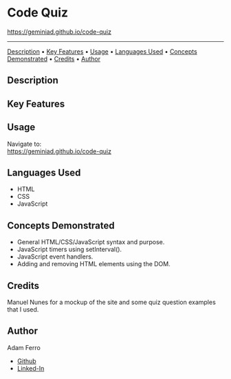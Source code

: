 # Code Quiz

<https://geminiad.github.io/code-quiz>

------------------------------------------------------

<a href="#description">Description</a> •
<a href="#key-features">Key Features</a> •
<a href="#usage">Usage</a> •
<a href="#languages-used">Languages Used</a> •
<a href="#concepts-demonstrated">Concepts Demonstrated</a> •
<a href="#credits">Credits</a> •
<a href="#author">Author</a>

## Description

## Key Features

## Usage

Navigate to:   
<https://geminiad.github.io/code-quiz>

## Languages Used

- HTML
- CSS
- JavaScript

## Concepts Demonstrated

- General HTML/CSS/JavaScript syntax and purpose.
- JavaScript timers using setInterval().
- JavaScript event handlers.
- Adding and removing HTML elements using the DOM.

## Credits

Manuel Nunes for a mockup of the site and some quiz question examples that I used.

## Author

Adam Ferro
- [Github](https://github.com/GeminiAd)
- [Linked-In](https://www.linkedin.com/in/adam-ferro)